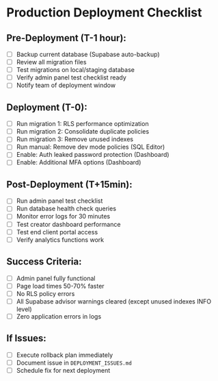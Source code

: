 # Production Deployment Checklist

## Pre-Deployment (T-1 hour):
- [ ] Backup current database (Supabase auto-backup)
- [ ] Review all migration files
- [ ] Test migrations on local/staging database
- [ ] Verify admin panel test checklist ready
- [ ] Notify team of deployment window

## Deployment (T-0):
- [ ] Run migration 1: RLS performance optimization
- [ ] Run migration 2: Consolidate duplicate policies
- [ ] Run migration 3: Remove unused indexes
- [ ] Run manual: Remove dev mode policies (SQL Editor)
- [ ] Enable: Auth leaked password protection (Dashboard)
- [ ] Enable: Additional MFA options (Dashboard)

## Post-Deployment (T+15min):
- [ ] Run admin panel test checklist
- [ ] Run database health check queries
- [ ] Monitor error logs for 30 minutes
- [ ] Test creator dashboard performance
- [ ] Test end client portal access
- [ ] Verify analytics functions work

## Success Criteria:
- [ ] Admin panel fully functional
- [ ] Page load times 50-70% faster
- [ ] No RLS policy errors
- [ ] All Supabase advisor warnings cleared (except unused indexes INFO level)
- [ ] Zero application errors in logs

## If Issues:
- [ ] Execute rollback plan immediately
- [ ] Document issue in `DEPLOYMENT_ISSUES.md`
- [ ] Schedule fix for next deployment